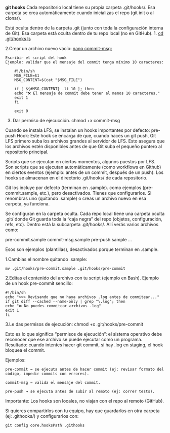 **git hooks**
Cada repositorio local tiene su propia carpeta .git/hooks/.
Esa carpeta se crea automáticamente cuando inicializas el repo (git init o al clonar).

Está oculta dentro de la carpeta .git (junto con toda la configuración interna de Git).
Esa carpeta está oculta dentro de tu repo local (no en GitHub).
  1.
     <u>cd .git/hooks
    ls</u>

2.Crear un archivo nuevo vacío:
    <u>nano commit-msg:</u>

    Escribir el script del hook
    Ejemplo: validar que el mensaje del commit tenga mínimo 10 caracteres:

        #!/bin/sh
        MSG_FILE=$1
        MSG_CONTENT=$(cat "$MSG_FILE")

        if [ ${#MSG_CONTENT} -lt 10 ]; then
        echo "❌ El mensaje de commit debe tener al menos 10 caracteres."
        exit 1
        fi

        exit 0

3. Dar permiso de ejecucción.
chmod +x commit-msg

Cuando se instala LFS, se instalan un hooks importantes por defecto:
pre-push Hook: Este hook se encarga de que, cuando haces un git push, Git LFS primero suba los archivos grandes al servidor de LFS. Esto asegura que los archivos estén disponibles antes de que Git suba el pequeño puntero al repositorio principal.

Scripts que se ejecutan en ciertos momentos, algunos puestos por LFS.
Son scripts que se ejecutan automáticamente (como workflows en Github) en ciertos eventos (ejemplo: antes de un commit, después de un push).
Los hooks se almacenan en el directorio .git/hooks/ de cada repositorio.

Git los incluye por defecto (terminan en .sample). como ejemplos (pre-commit.sample, etc.), pero desactivados. Tienes que configurarlos.
Si renombras uno (quitando .sample) o creas un archivo nuevo en esa carpeta, ya funciona.

Se configuran en la carpeta oculta.
Cada repo local tiene una carpeta oculta .git/ donde Git guarda toda la “caja negra” del repo (objetos, configuración, refs, etc).
Dentro está la subcarpeta .git/hooks/.
Allí verás varios archivos como:

pre-commit.sample
commit-msg.sample
pre-push.sample
...

Esos son ejemplos (plantillas), desactivados porque terminan en .sample.

1.Cambias el nombre quitando .sample:

    mv .git/hooks/pre-commit.sample .git/hooks/pre-commit

2.Editas el contenido del archivo con tu script (ejemplo en Bash).
Ejemplo de un hook pre-commit sencillo:

    #!/bin/sh
    echo ">>> Revisando que no haya archivos .log antes de commitear..."
    if git diff --cached --name-only | grep "\.log"; then
    echo "❌ No puedes commitear archivos .log"
    exit 1
    fi

3.Le das permisos de ejecución:
    chmod +x .git/hooks/pre-commit

Esto es lo que significa “permisos de ejecución”: el sistema operativo debe reconocer que ese archivo se puede ejecutar como un programa.
Resultado: cuando intentes hacer git commit, si hay .log en staging, el hook bloquea el commit.

Ejemplos:

    pre-commit → se ejecuta antes de hacer commit (ej: revisar formato del código, impedir commits con errores).

    commit-msg → valida el mensaje del commit.

    pre-push → se ejecuta antes de subir al remoto (ej: correr tests).

Importante:
Los hooks son locales, no viajan con el repo al remoto (GitHub).

Si quieres compartirlos con tu equipo, hay que guardarlos en otra carpeta (ej: .githooks/) y configurarlos con:

    git config core.hooksPath .githooks
